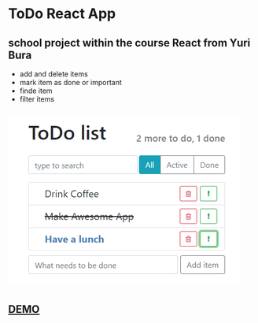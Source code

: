 # ToDo React App

## school project within the course React from Yuri Bura

* add and delete items
* mark item as done or important
* finde item
* filter items

## ![DEMO](demo.PNG)

## [DEMO](https://voloshin-sergei.github.io/ToDo/)